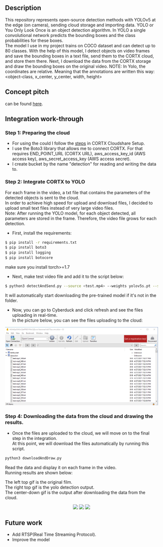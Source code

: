 ## Description

This repository represents open-source detection methods with YOLOv5 at the edge (on camera), sending cloud storage and importing data. YOLO or You Only Look Once is an object detection algorithm. In YOLO a single convolutional network predicts the bounding boxes and the class probabilities for these boxes. \
The model I use in my project trains on COCO dataset and can detect up to 80 classes. With the help of this model, I detect objects on video frames and save the bounding boxes in a text file, send them to the CORTX cloud, and store them there. Next, I download the data from the CORTX storage and draw the bounding boxes on the original video. 
NOTE: In Yolo, the coordinates are relative. Meaning that the annotations are written this way: \
<object-class, x_center, y_center, width, height>

## Concept pitch
can be found [here](https://www.loom.com/share/4c0956c5851249db8119a0fdaa7f2d16).

## Integration work-through

### Step 1: Preparing the cloud
* For using the could I follow the [steps](https://github.com/Seagate/cortx/wiki/CORTX-Cloudshare-Setup-for-April-Hackathon-2021) in CORTX Cloudshare Setup.
* I use the Boto3 library that allows me to connect CORTX. 
For that requires END_POINT_URL (CORTX URL), aws_access_key_id (AWS access key), aws_secret_access_key (AWS access secret).
* I create bucket by the name "detection" for reading and writing the data to.

### Step 2: Integrate CORTX to YOLO
For each frame in the video, a txt file that contains the parameters of the detected objects is sent to the cloud.\
In order to achieve high speed for upload and download files, I decided to upload small text files instead of very large video files. \
Note: After running the YOLO model, for each object detected, all parameters are stored in the frame. Therefore, the video file grows for each detection.
* First, install the requirements:
```bash
$ pip install -r requirements.txt
$ pip install boto3
$ pip install logging
$ pip install botocore
```
make sure you install torch>=1.7
* Next, make test video file and add it to the script below:
```bash
$ python3 detectAndSend.py --source <test.mp4> --weights yolov5s.pt --save-txt
```
It will automatically start downloading the pre-trained model if it's not in the folder.
* Now, you can go to Cyberduck and click refresh and see the files uploading in real-time.\
In the picture below, you can see the files uploading to the cloud:

<p align="center">
   <img src="./gif/image.png">
</p>

### Step 4: Downloading the data from the cloud and drawing the results.
* Once the files are uploaded to the cloud, we will move on to the final step in the integration.\
At this point, we will download the files automatically by running this script.
```bash
python3 downloadAndDraw.py
```
Read the data and display it on each frame in the video.\
Running results are shown below:

The left top gif is the original film.\
The right top gif is the yolo detection output.\
The center-down gif is the output after downloading the data from the cloud.

<p align="center">
   <img src="./gif/original.gif">
   <img src="./gif/yoloResults.gif">
   <img src="./gif/outputAfterReceive.gif">
</p>

## Future work
* Add RTSP(Real Time Streaming Protocol).
* Improve the model

